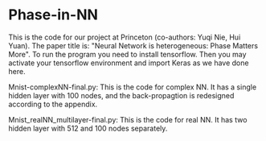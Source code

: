 # Phase-in-NN
This is the code for our project at Princeton (co-authors: Yuqi Nie, Hui Yuan). The paper title is: "Neural Network is heterogeneous: Phase Matters More".
To run the program you need to install tensorflow. Then you may activate your tensorflow environment and import Keras as we have done here.

Mnist-complexNN-final.py: This is the code for complex NN. It has a single hidden layer with 100 nodes, and the back-propagtion is redesigned according to the appendix.

Mnist_realNN_multilayer-final.py: This is the code for real NN. It has two hidden layer with 512 and 100 nodes separately.
